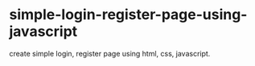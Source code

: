# simple-login-register-page-using-javascript
create simple login, register page using html, css, javascript.
